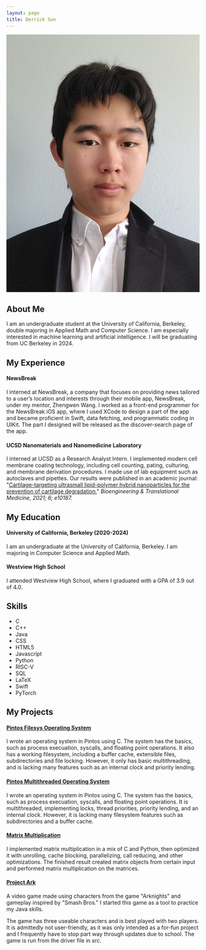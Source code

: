 ```yaml
---
layout: page
title: Derrick Sun
---
```



![image of me](./images/selfInSuit.jpg "image of me")

## About Me

I am an undergraduate student at the University of California, Berkeley, double majoring in Applied Math and Computer Science. I am especially interested in machine learning and artificial intelligence. I will be graduating from UC Berkeley in 2024.

<section class="experience">
<h2> My Experience </h2>
</section>

#### NewsBreak

I interned at NewsBreak, a company that focuses on providing news tailored to a user’s 
location and interests through their mobile app, NewsBreak, under my mentor, Zhengwen Wang. I worked as a front-end programmer for the NewsBreak iOS app, where I used XCode to design a part of the app and became proficient in Swift, data fetching, and programmatic coding in UIKit. The part I designed will be released as the discover-search page of the app.


#### UCSD Nanomaterials and Nanomedicine Laboratory

I interned at UCSD as a Research Analyst Intern. I implemented modern cell membrane coating technology, including cell counting, pating, culturing, and membrane derivation procedures. I made use of lab equipment such as autoclaves and pipettes. Our results were published in an academic journal: "<a href="https://doi.org/10.1002/btm2.10187">Cartilage-targeting ultrasmall lipid-polymer hybrid nanoparticles for the prevention of cartilage degradation</a>," <i>Bioengineering & Translational Medicine, 2021; 6; e10187.</i>

## My Education

#### University of California, Berkeley (2020-2024)

I am an undergraduate at the University of California, Berkeley. I am majoring in Computer Science and Applied Math.

#### Westview High School

I attended Westview High School, where I graduated with a GPA of 3.9 out of 4.0.

## Skills

<ul class=skilllist>
      <li>C</li>
      <li>C++</li>
      <li>Java</li>
      <li>CSS</li>
      <li>HTML5</li>
      <li>Javascript</li>
      <li>Python</li>
      <li>RISC-V</li>
      <li>SQL</li>
      <li>LaTeX</li>
      <li>Swift</li>
      <li>PyTorch</li>
    </ul>

## My Projects

#### [Pintos Filesys Operating System](https://github.com/DerrickhSun/CS162OSFilesys)
      
I wrote an operating system in Pintos using C. The system has the basics, such as process execuation, syscalls, and floating point operations. It also has a working filesystem, including a buffer cache, extensible files, subdirectories and file locking. However, it only has basic multithreading, and is lacking many features such as an internal clock and priority lending.

#### [Pintos Multithreaded Operating System](https://github.com/DerrickhSun/CS162OSMultithreading)

I wrote an operating system in Pintos using C. The system has the basics, such as process execuation, syscalls, and floating point operations. It is multithreaded, implementing locks, thread priorities, priority lending, and an internal clock. However, it is lacking many filesystem features such as subdirectories and a buffer cache.

#### [Matrix Multiplication](https://github.com/61c-student/sp21-proj4-DerrickhSun)

I implemented matrix multiplication in a mix of C and Python, then optimized it with unrolling, cache blocking, parallelizing, call reducing, and other optimizations. The finished result created matrix objects from certain input and performed matrix multiplication on the matrices.

#### [Project Ark](https://github.com/DerrickhSun/ProjectArk)

A video game made using characters from the game "Arknights" and gameplay inspired by "Smash Bros." I started this game as a tool to practice my Java skills.

The game has three useable characters and is best played with two players. It is admittedly not user-friendly, as it was only intended as a for-fun project and I frequently have to stop part way through updates due to school. The game is run from the driver file in src.
